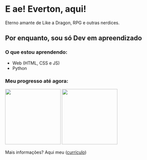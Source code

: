 # E ae! Everton, aqui!
Eterno amante de Like a Dragon, RPG e outras nerdices.

## Por enquanto, sou só Dev em apreendizado

### O que estou aprendendo:

- Web (HTML, CSS e JS)
- Python

### Meu progresso até agora:

<img height="180em" src="https://github-readme-stats.vercel.app/api?username=MajimbaV&show_icons=true&theme=dracula&include_all_commits=true&count_private=true">
<img height="180em" src="https://github-readme-stats-eight-theta.vercel.app/api/top-langs/?username=MajimbaV&layout=compact&langs_count=8&theme=dracula">

Mais informações? Aqui meu ([currículo](https://majimbav.github.io/InfoWeb-Curriculo/%22%3E))

